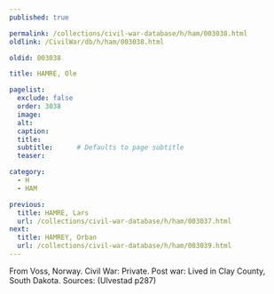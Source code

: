 ```yaml
---
published: true

permalink: /collections/civil-war-database/h/ham/003038.html
oldlink: /CivilWar/db/h/ham/003038.html

oldid: 003038

title: HAMRE, Ole

pagelist:
  exclude: false
  order: 3038
  image: 
  alt:
  caption:
  title:
  subtitle:      # Defaults to page subtitle
  teaser:

category: 
  - H 
  - HAM

previous:
  title: HAMRE, Lars
  url: /collections/civil-war-database/h/ham/003037.html  
next:
  title: HAMREY, Orban
  url: /collections/civil-war-database/h/ham/003039.html   
---
```

From Voss, Norway. Civil War: Private. Post war: Lived in Clay County, South Dakota. Sources: (Ulvestad p287)